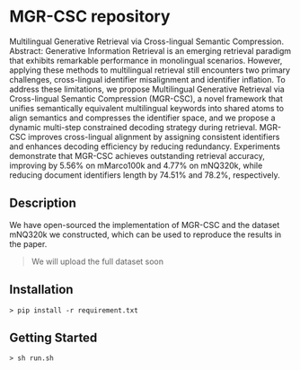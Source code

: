 # MGR-CSC repository
Multilingual Generative Retrieval via Cross-lingual Semantic Compression.
Abstract: Generative Information Retrieval is an emerging retrieval paradigm that exhibits remarkable performance in monolingual scenarios.
However, applying these methods to multilingual retrieval still encounters two primary challenges, cross-lingual identifier misalignment and identifier inflation. 
To address these limitations, we propose Multilingual Generative Retrieval via Cross-lingual Semantic Compression (MGR-CSC), a novel framework that unifies semantically equivalent multilingual keywords into shared atoms to align semantics and compresses the identifier space, and we propose a dynamic multi-step constrained decoding strategy during retrieval. 
MGR-CSC improves cross-lingual alignment by assigning consistent identifiers and enhances decoding efficiency by reducing redundancy. 
Experiments demonstrate that MGR-CSC achieves outstanding retrieval accuracy, improving by $5.56\%$ on mMarco100k and $4.77\%$ on mNQ320k, while reducing document identifiers length by $74.51\%$ and $78.2\%$, respectively.

## Description
We have open-sourced the implementation of MGR-CSC and the dataset mNQ320k we constructed, which can be used to reproduce the results in the paper.

> We will upload the full dataset soon

## Installation
	> pip install -r requirement.txt 

## Getting Started

	> sh run.sh 




